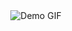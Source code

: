 <div align="center">
  <img src="https://raw.githubusercontent.com/hesham0ahmed/201FiftyFour/main/assets/mx2.gif" alt="Demo GIF" />
</div>
